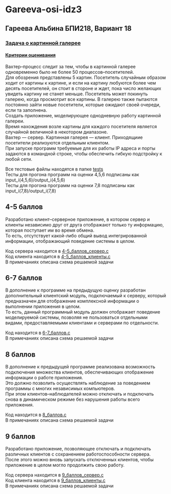 # Gareeva-osi-idz3

## Гареева Альбина БПИ218, Вариант 18
### [Задача о картинной галерее](https://edu.hse.ru/tokenpluginfile.php/65e7d670d96b789fead5df7141605abe/2398081/mod_resource/content/0/os_task_02.pdf)
#### [Критерии оценивания](https://edu.hse.ru/tokenpluginfile.php/65e7d670d96b789fead5df7141605abe/2415835/mod_resource/content/0/os_req_task03.pdf)
Вахтер–процесс следит за тем, чтобы в картинной галерее одновременно было не более 50 процессов–посетителей.  
Для обозрения представлены 5 картин. Посетитель случайным образом ходит от картины к картине, и если на картину любуются более чем десять посетителей, он стоит в стороне и ждет, пока число желающих увидеть картину не станет меньше.
Посетитель может покинуть галерею, когда просмотрит все картины. В галерею также пытаются постоянно зайти новые посетители, которые ожидают своей очереди, если та заполнена.  
Создать приложение, моделирующее однодневную работу картинной галереи.  
Время нахождения возле картины для каждого посетителя является случайной величиной в некотором диапазоне.  
Вахтер — сервер. Картинная галерея — клиент. Приходящиие посетители реализуются отдельным клиентом.  
При запуске программ требуемые для их работы IP адреса и порты задаются в командной строке, чтобы обеспечить гибкую подстройку к любой сети.

Все тестовые файлы находятся в папке [tests](https://github.com/argareeva/Gareeva-osi-idz2/tree/main/tests)  
Тесты для прогона программ на оценки 4,5,6 подписаны как input_i(4,5,6)/output_i(4,5,6)  
Тесты для прогона программ на оценки 7,8 подписаны как input_i(7,8)/output_i(7,8)  


## 4-5 баллов
Разработано клиент–серверное приложение, в котором сервер и клиенты независимо друг от друга отображают только ту информацию, которая поступает им во время обмена.  
То есть, отсутствует какой-либо общий вывод интегрированной информации, отображающий поведение системы в целом.  

Код сервера находится в [4-5_баллов_сервер.c](https://github.com/argareeva/Gareeva-osi-idz3/blob/main/4-5_%D0%B1%D0%B0%D0%BB%D0%BB%D0%BE%D0%B2_%D1%81%D0%B5%D1%80%D0%B2%D0%B5%D1%80.c)   
Код клиента находится в [4-5_баллов_клиенты.c](https://github.com/argareeva/Gareeva-osi-idz3/blob/main/4-5_%D0%B1%D0%B0%D0%BB%D0%BB%D0%BE%D0%B2_%D0%BA%D0%BB%D0%B8%D0%B5%D0%BD%D1%82%D1%8B.c)   
В примечаниях описана схема решаемой задачи  

## 6-7 баллов
В дополнение к программе на предыдущую оценку разработан дополнительный клиентский модуль, подключаемый к серверу, который предназначен для отображение комплексной информации о выполнении приложения в целом.  
То есть, данный программный модуль должен отображает поведение моделируемой системы, позволяя не пользоваться отдельными видами, предоставляемыми клиентами и серверами по отдельности.

Код находится в [6-7_баллов.c](https://github.com/argareeva/Gareeva-osi-idz3/blob/main/6-7_%D0%B1%D0%B0%D0%BB%D0%BB%D0%BE%D0%B2.c)  
В примечаниях описана схема решаемой задачи  

## 8 баллов
В дополнение к предыдущей программе реализована возможность подключения множества клиентов, обеспечивающих отображение информации о работе приложения.  
Это должно позволить осуществлять наблюдение за поведением программы с многих независимых компьютеров.   
При этом клиентов–наблюдателей можно отключать и подключать снова в динамическом режиме без нарушения работы всего приложения.  

Код находится в [8_баллов.c](https://github.com/argareeva/Gareeva-osi-idz3/blob/main/8_%D0%B1%D0%B0%D0%BB%D0%BB%D0%BE%D0%B2.c)  
В примечаниях описана схема решаемой задачи  

## 9 баллов
Разработано приложение, позволяющее отключать и подключать различных клиентов с сохранением работоспособности сервера.  
После этого можно вновь запускать отключенных клиентов, чтобы приложение в целом могло продолжить свою работу.

Код сервера находится в [9_баллов_сервер.c](https://github.com/argareeva/Gareeva-osi-idz3/blob/main/9_%D0%B1%D0%B0%D0%BB%D0%BB%D0%BE%D0%B2_%D1%81%D0%B5%D1%80%D0%B2%D0%B5%D1%80.c)   
Код клиента находится в [9_баллов_клиенты.c](https://github.com/argareeva/Gareeva-osi-idz3/blob/main/9_%D0%B1%D0%B0%D0%BB%D0%BB%D0%BE%D0%B2_%D0%BA%D0%BB%D0%B8%D0%B5%D0%BD%D1%82%D1%8B.c)   
В примечаниях описана схема решаемой задачи 
